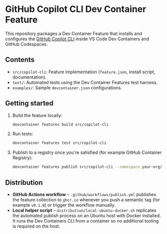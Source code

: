 # GitHub Copilot CLI Dev Container Feature

This repository packages a Dev Container Feature that installs and configures the [GitHub Copilot CLI](https://docs.github.com/en/copilot/how-tos/use-copilot-agents/use-copilot-cli) inside VS Code Dev Containers and GitHub Codespaces.

## Contents

- `src/copilot-cli`: Feature implementation (`feature.json`, install script, documentation).
- `test/`: Automated tests using the Dev Container Features test harness.
- `examples/`: Sample `devcontainer.json` configurations.

## Getting started

1. Build the feature locally:
   ```bash
   devcontainer features build src/copilot-cli
   ```
2. Run tests:
   ```bash
   devcontainer features test src/copilot-cli
   ```
3. Publish to a registry once you're satisfied (for example GitHub Container Registry):
   ```bash
   devcontainer features publish src/copilot-cli --namespace your-org/features
   ```

## Distribution

- **GitHub Actions workflow** – `.github/workflows/publish.yml` publishes the feature collection to `ghcr.io` whenever you push a semantic tag (for example `v0.1.0`) or trigger the workflow manually.
- **Local helper script** – `distribution/local-ubuntu-docker.sh` replicates the automated publish process on an Ubuntu host with Docker installed. It runs the Dev Containers CLI from a container so no additional tooling is required on the host.
